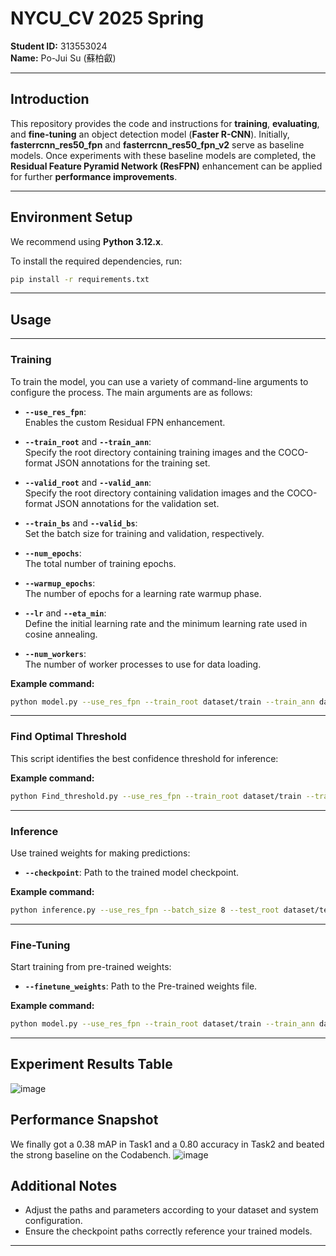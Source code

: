 # NYCU_CV 2025 Spring

**Student ID:** 313553024  
**Name:** Po-Jui Su (蘇柏叡)

---

## Introduction

This repository provides the code and instructions for **training**, **evaluating**, and **fine-tuning** an object detection model (**Faster R-CNN**). Initially, **fasterrcnn_res50_fpn** and **fasterrcnn_res50_fpn_v2** serve as baseline models. Once experiments with these baseline models are completed, the **Residual Feature Pyramid Network (ResFPN)** enhancement can be applied for further **performance improvements**.

---

## Environment Setup

We recommend using **Python 3.12.x**.

To install the required dependencies, run:

```bash
pip install -r requirements.txt
```

---

## Usage

---

### Training

To train the model, you can use a variety of command-line arguments to configure the process. The main arguments are as follows:

- **`--use_res_fpn`**:  
  Enables the custom Residual FPN enhancement.

- **`--train_root`** and **`--train_ann`**:  
  Specify the root directory containing training images and the COCO-format JSON annotations for the training set.

- **`--valid_root`** and **`--valid_ann`**:  
  Specify the root directory containing validation images and the COCO-format JSON annotations for the validation set.

- **`--train_bs`** and **`--valid_bs`**:  
  Set the batch size for training and validation, respectively.

- **`--num_epochs`**:  
  The total number of training epochs.

- **`--warmup_epochs`**:  
  The number of epochs for a learning rate warmup phase.

- **`--lr`** and **`--eta_min`**:  
  Define the initial learning rate and the minimum learning rate used in cosine annealing.

- **`--num_workers`**:  
  The number of worker processes to use for data loading.

**Example command:**  
```bash
python model.py --use_res_fpn --train_root dataset/train --train_ann dataset/train.json --valid_root dataset/valid --valid_ann dataset/valid.json --train_bs 2 --valid_bs 4 --num_epochs 30 --warmup_epochs 5 --lr 1e-4 --eta_min 5e-6 --num_workers 0
```

---

### Find Optimal Threshold

This script identifies the best confidence threshold for inference:

**Example command:**
```bash
python Find_threshold.py --use_res_fpn --train_root dataset/train --train_ann dataset/train.json --valid_root dataset/valid --valid_ann dataset/valid.json --batch_size 4
```

---

### Inference

Use trained weights for making predictions:

- **`--checkpoint`**:
Path to the trained model checkpoint.

**Example command:**
```bash
python inference.py --use_res_fpn --batch_size 8 --test_root dataset/test --checkpoint best.pth
```

---

### Fine-Tuning

Start training from pre-trained weights:

- **`--finetune_weights`**:
Path to the Pre-trained weights file.

**Example command:**
```bash
python model.py --use_res_fpn --train_root dataset/train --train_ann dataset/train.json --valid_root dataset/valid --valid_ann dataset/valid.json --train_bs 2 --valid_bs 4 --num_epochs 20 --warmup_epochs 1 --lr 5e-6 --eta_min 5e-8 --num_workers 0 --finetune_weights best.pth
```

---



## Experiment Results Table
![image](https://github.com/user-attachments/assets/c2d54845-f7f6-40a4-a2f8-9681afa8f45c)


## Performance Snapshot
We finally got a 0.38 mAP in Task1 and a 0.80 accuracy in Task2 and beated the strong baseline on the Codabench.
![image](https://github.com/user-attachments/assets/72a7dcd1-5c1f-4a5a-a891-8333bc398ef6)


## Additional Notes
- Adjust the paths and parameters according to your dataset and system configuration.
- Ensure the checkpoint paths correctly reference your trained models.

---
